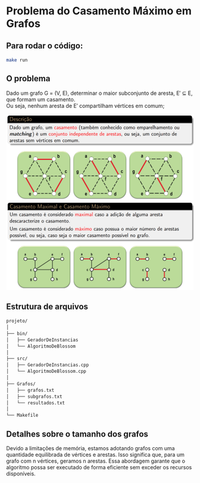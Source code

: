 # Problema do Casamento Máximo em Grafos

## Para rodar o código:
```bash
make run
```

## O problema

Dado um grafo G = (V, E), determinar o maior subconjunto de aresta, E′ ⊆ E, que formam um casamento. <br>Ou seja, nenhum aresta de E′ compartilham vértices em comum;

![Exemplo de Grafo](imagens/casamento1.png)
![Exemplo de Grafo](imagens/casamento2.png)


## Estrutura de arquivos

```bash
projeto/
│
├── bin/
│   ├── GeradorDeInstancias
│   └── AlgoritmoDeBlossom
│
├── src/
│   ├── GeradorDeInstancias.cpp
│   └── AlgoritmoDeBlossom.cpp
│
├── Grafos/
│   ├── grafos.txt
│   ├── subgrafos.txt
│   └── resultados.txt
│
└── Makefile
```

## Detalhes sobre o tamanho dos grafos

Devido a limitações de memória, estamos adotando grafos com uma quantidade equilibrada de vértices e arestas. Isso significa que, para um grafo com n vértices, geramos n arestas. Essa abordagem garante que o algoritmo possa ser executado de forma eficiente sem exceder os recursos disponíveis.
